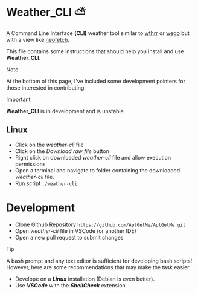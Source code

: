 # Weather_CLI ⛅

A Command Line Interface **(CLI)** weather tool similar to [wthrr](https://github.com/ttytm/wthrr-the-weathercrab) or [wego](https://github.com/schachmat/wego) 
but with a view like [neofetch](https://github.com/dylanaraps/neofetch). 

This file contains some instructions that should help you install and use **Weather_CLI.**  

>[!NOTE]
>At the bottom of this page, I've included some development pointers for those interested in contributing.

>[!IMPORTANT]
>**Weather_CLI** is in development and is unstable

## Linux
- Click on the *weather-cli* file
- Click on the *Download raw file* button
- Right click on downloaded *weather-cli* file and allow execution permissions
 - Open a terminal and navigate to folder containing the downloaded *weather-cli* file.
 - Run script ```./weather-cli```


# Development

- Clone Github Repository ```https://github.com/AptGetMe/AptGetMe.git```
- Open *weather-cli* file in VSCode (or another IDE)
- Open a new pull request to submit changes
  
>[!TIP]
>A bash prompt and any text editor is sufficient for developing bash scripts!  However, here are some recommendations that may make the task easier.
>- Develope on a ***Linux*** installation (Debian is even better).
>- Use ***VSCode*** with the ***ShellCheck*** extension.
